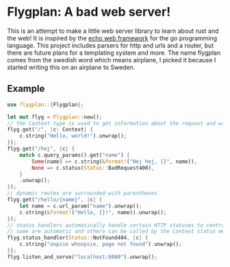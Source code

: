 # Flygplan: A bad web server!
This is an attempt to make a little web server library to learn about rust and the web!
It is inspired by the [echo web framework](https://echo.labstack.com/) for the go programming language.
This project includes parsers for http and urls and a router, but there are future plans for a templating system and more.
The name flygplan comes from the swedish word which means airplane, I picked it because I started writing this on an airplane to Sweden. 


## Example

```rs
use flygplan::{Flygplan};

let mut flyg = Flygplan::new();
// the Context type is used to get information about the request and write out a response
flyg.get("/", |c: Context| {
    c.string("Hello, world!").unwrap();
});
flyg.get("/hej", |c| {
    match c.query_params().get("name") {
        Some(name) => c.string(&format!("Hej hej, {}", name)),
        None => c.status(Status::BadRequest400),
    }
    .unwrap();
});
// dynamic routes are surrounded with parentheses
flyg.get("/hello/{name}", |c| {
    let name = c.url_param("name").unwrap();
    c.string(&format!("Hello, {}!", name)).unwrap();
});
// status handlers automatically handle certain HTTP statuses to centralize error handling and common responses
// some are automatic and others can be called by the Context status method
flyg.status_handler(Status::NotFound404, |c| {
    c.string("oopsie whoopsie, page not found").unwrap();
});
flyg.listen_and_serve("localhost:8080").unwrap();
```